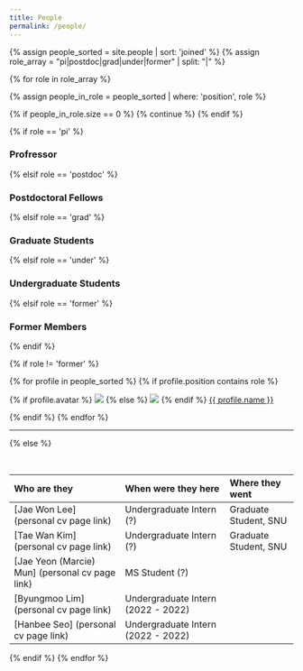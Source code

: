 ```yaml
---
title: People
permalink: /people/
---
```


{% assign people_sorted = site.people | sort: 'joined' %}
{% assign role_array = "pi|postdoc|grad|under|former" | split: "|" %}

{% for role in role_array %}

{% assign people_in_role = people_sorted | where: 'position', role %}

<!-- Skip section if there's nobody -->
{% if people_in_role.size == 0 %}
  {% continue %}
{% endif %}

<div class="pos_header">
{% if role == 'pi' %}
<h3>Profressor</h3>
{% elsif role == 'postdoc' %}
<h3>Postdoctoral Fellows</h3>
{% elsif role == 'grad' %}
<h3>Graduate Students</h3>
{% elsif role == 'under' %}
<h3>Undergraduate Students</h3>
{% elsif role == 'former' %}
<h3>Former Members</h3>
{% endif %}
</div>

{% if role != 'former' %}
<div class="content list people">
  {% for profile in people_sorted %}
    {% if profile.position contains role %}
      <div class="list-item-people">
        <p class="list-post-title">
          {% if profile.avatar %}
            <a href="{{ site.baseurl }}{{ profile.url }}"><img class="profile-thumbnail" src="{{site.baseurl}}/images/people/{{profile.avatar}}"></a>
          {% else %}
            <a href="{{ site.baseurl }}{{ profile.url }}"><img class="profile-thumbnail" src="http://evansheline.com/wp-content/uploads/2011/02/facebook-Storm-Trooper.jpg"></a>
          {% endif %}
          <a class="name" href="{{ site.baseurl }}{{ profile.url }}">{{ profile.name }}</a>
        </p>
      </div>    
    {% endif %}
  {% endfor %}
</div>
<hr>

{% else %}

<br>

| Who are they | When were they here | Where they went |
| :------------- |:-------------| :-----------|
| [Jae Won Lee] (personal cv page link) | Undergraduate Intern (?) | Graduate Student, SNU |
| [Tae Wan Kim] (personal cv page link) | Undergraduate Intern (?) | Graduate Student, SNU |
| [Jae Yeon (Marcie) Mun] (personal cv page link) | MS Student (?) | |
| [Byungmoo Lim] (personal cv page link) | Undergraduate Intern (2022 - 2022) | |
| [Hanbee Seo] (personal cv page link) | Undergraduate Intern (2022 - 2022) | |

{% endif %}
{% endfor %}
